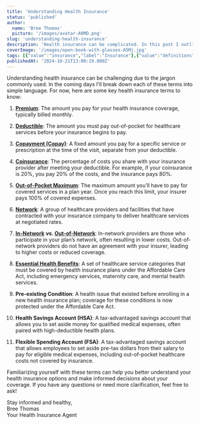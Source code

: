 ```yaml
---
title: 'Understanding Health Insurance'
status: 'published'
author:
  name: 'Bree Thomas'
  picture: '/images/avatar-A0MD.png'
slug: 'understanding-health-insurance'
description: 'Health insurance can be complicated. In this post I outline some key terms to know.'
coverImage: '/images/open-book-with-glasses-A5Mj.jpg'
tags: [{"value":"insurance","label":"Insurance"},{"value":"definitions","label":"Definitions"},{"value":"terminology","label":"Terminology"}]
publishedAt: '2024-10-21T13:00:19.000Z'
---
```


Understanding health insurance can be challenging due to the jargon commonly used. In the coming days I'll break down each of these terms into simple language. For now, here are some key health insurance terms to know:

 1. [**Premium**](/blog/what-are-premiums): The amount you pay for your health insurance coverage, typically billed monthly.

 2. [**Deductible**](/blog/what-are-deductibles): The amount you must pay out-of-pocket for healthcare services before your insurance begins to pay.

 3. [**Copayment (Copay)**](/blog/what-are-copayments-copays): A fixed amount you pay for a specific service or prescription at the time of the visit, separate from your deductible.

 4. [**Coinsurance**](/blog/what-are-out-of-pocket-maximums): The percentage of costs you share with your insurance provider after meeting your deductible. For example, if your coinsurance is 20%, you pay 20% of the costs, and the insurance pays 80%.

 5. [**Out-of-Pocket Maximum**](/blog/what-are-out-of-pocket-maximums): The maximum amount you’ll have to pay for covered services in a plan year. Once you reach this limit, your insurer pays 100% of covered expenses.

 6. [**Network**](/blog/what-is-a-network): A group of healthcare providers and facilities that have contracted with your insurance company to deliver healthcare services at negotiated rates.

 7. [**In-Network**](/blog/what-is-in-network) **vs. [Out-of-Network](/blog/what-is-out-of-network)**: In-network providers are those who participate in your plan’s network, often resulting in lower costs. Out-of-network providers do not have an agreement with your insurer, leading to higher costs or reduced coverage.

 8. [**Essential Health Benefits**](/blog/what-are-essential-health-benefits): A set of healthcare service categories that must be covered by health insurance plans under the Affordable Care Act, including emergency services, maternity care, and mental health services.

 9. **Pre-existing Condition**: A health issue that existed before enrolling in a new health insurance plan; coverage for these conditions is now protected under the Affordable Care Act.

10. **Health Savings Account (HSA)**: A tax-advantaged savings account that allows you to set aside money for qualified medical expenses, often paired with high-deductible health plans.

11. **Flexible Spending Account (FSA)**: A tax-advantaged savings account that allows employees to set aside pre-tax dollars from their salary to pay for eligible medical expenses, including out-of-pocket healthcare costs not covered by insurance.

Familiarizing yourself with these terms can help you better understand your health insurance options and make informed decisions about your coverage. If you have any questions or need more clarification, feel free to ask!

Stay informed and healthy,\
Bree Thomas\
Your Health Insurance Agent